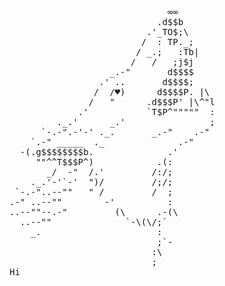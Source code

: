 <pre>                         
                              ∞∞
                            .d$$b
                          .'_TO$;\
                         /  : TP._;
                        / _.;   :Tb|
                       /   /   ;j$j
                   _.-"       d$$$$
                 .' ..       d$$$$;
                /  /♥)      d$$$$P. |\
               /   "      .d$$$P' |\^"l
             .'           `T$P^"""""  :
         ._.'      _.'                ;
      `-.-".-'-' ._.       _.-"    .-"
    `.-" _____  ._              .-"
  -(.g$$$$$$$$b.              .'                                  HI
     ""^^T$$$P^)            .(:
       _/  -"  /.'         /:/;
    ._.'-'`-'  ")/         /;/;
 `-.-"..--""   " /         /  ;
.-" ..--""        -'          :
..--""--.-"         (\      .-(\
  ..--""              `-\(\/;`
    _.                      :
                            ;`-
                           :\
                           ;  
Hi
</pre>
